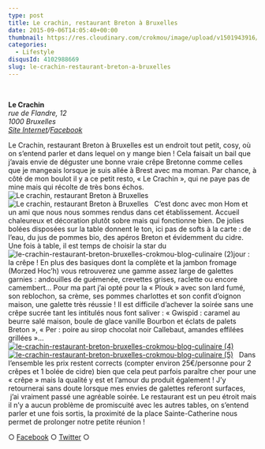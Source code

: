```yaml
---
type: post
title: Le crachin, restaurant Breton à Bruxelles
date: 2015-09-06T14:05:40+00:00
thumbnail: https://res.cloudinary.com/crokmou/image/upload/v1501943916/le-crachin-restaurant-breton-bruxelles-crokmou-blog-culinaire-1.jpg
categories: 
  - Lifestyle
disqusId: 4102988669
slug: le-crachin-restaurant-breton-a-bruxelles
---
```


 

**Le Crachin**  
_rue de Flandre, 12_  
_1000 Bruxelles_  
_[Site Internet](http://www.lecrachin.net/)/[Facebook](https://www.facebook.com/CrachinCreperie)_

Le Crachin, restaurant Breton à Bruxelles est un endroit tout petit, cosy, où on s’entend parler et dans lequel on y mange bien ! Cela faisait un bail que j’avais envie de déguster une bonne vraie crêpe Bretonne comme celles que je mangeais lorsque je suis allée à Brest avec ma moman. Par chance, à côté de mon boulot il y a ce petit resto, « Le Crachin », qui ne paye pas de mine mais qui récolte de très bons échos.   ![Le crachin, restaurant Breton à Bruxelles](http://www.crokmou.com/wp-content/uploads/2015/09/le-crachin-restaurant-breton-bruxelles-crokmou-blog-culinaire.jpg)![Le crachin, restaurant Breton à Bruxelles](http://www.crokmou.com/wp-content/uploads/2015/09/le-crachin-restaurant-breton-bruxelles-crokmou-blog-culinaire-3.jpg)   C’est donc avec mon Hom et un ami que nous nous sommes rendus dans cet établissement. Accueil chaleureux et décoration plutôt sobre mais qui fonctionne bien. De jolies bolées disposées sur la table donnent le ton, ici pas de softs à la carte : de l’eau, du jus de pommes bio, des apéros Breton et évidemment du cidre. Une fois à table, il est temps de choisir la star du ![le-crachin-restaurant-breton-bruxelles-crokmou-blog-culinaire (2)](http://www.crokmou.com/wp-content/uploads/2015/09/le-crachin-restaurant-breton-bruxelles-crokmou-blog-culinaire-2.jpg)jour : la crêpe ! En plus des basiques dont la complète et la jambon fromage (Morzed Hoc’h) vous retrouverez une gamme assez large de galettes garnies : andouilles de guémenée, crevettes grises, raclette ou encore camembert… Pour ma part j’ai opté pour la « Plouk » avec son lard fumé, son reblochon, sa crème, ses pommes charlottes et son confit d’oignon maison, une galette très réussie ! Il est difficile d’achever la soirée sans une crêpe sucrée tant les intitulés nous font saliver : « Gwispid : caramel au beurre salé maison, boule de glace vanille Bourbon et éclats de palets Breton », « Per : poire au sirop chocolat noir Callebaut, amandes effilées grillées »…   [![le-crachin-restaurant-breton-bruxelles-crokmou-blog-culinaire (4)](http://www.crokmou.com/wp-content/uploads/2015/09/le-crachin-restaurant-breton-bruxelles-crokmou-blog-culinaire-4.jpg)](http://www.crokmou.com/wp-content/uploads/2015/09/le-crachin-restaurant-breton-bruxelles-crokmou-blog-culinaire-4.jpg) [![le-crachin-restaurant-breton-bruxelles-crokmou-blog-culinaire (5)](http://www.crokmou.com/wp-content/uploads/2015/09/le-crachin-restaurant-breton-bruxelles-crokmou-blog-culinaire-5.jpg)](http://www.crokmou.com/wp-content/uploads/2015/09/le-crachin-restaurant-breton-bruxelles-crokmou-blog-culinaire-5.jpg)   Dans l’ensemble les prix restent corrects (compter environ 25€/personne pour 2 crêpes et 1 bolée de cidre) bien que cela peut parfois paraître cher pour une « crêpe » mais la qualité y est et l’amour du produit également ! J’y retournerai sans doute lorsque mes envies de galettes referont surfaces,  j’ai vraiment passé une agréable soirée. Le restaurant est un peu étroit mais il n’y a aucun problème de promiscuité avec les autres tables, on s’entend parler et une fois sortis, la proximité de la place Sainte-Catherine nous permet de prolonger notre petite réunion !  

○ [Facebook](https://www.facebook.com/crokmou.blog) ○ [Twitter](https://twitter.com/Crokmou) ○